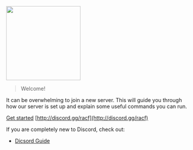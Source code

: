 <img src="https://raw.githubusercontent.com/smlbiobot/racfweb/master/racf/static/img/racf/logo/racf-logo-bg-red.png" width="200" height="200">

> Welcome!

It can be overwhelming to join a new server. This will guide you through how our server is set up and explain some useful commands you can run.

[Get started](members.md)
[http://discord.gg/racf](http://discord.gg/racf)

If you are completely new to Discord, check out:

- [Dicsord Guide](https://discordguide.us/guides.html#/desktop)

<!-- background color -->
<!-- ![color](#cc0000) -->
